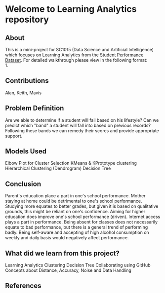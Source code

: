 # Welcome to Learning Analytics repository

## About
This is a mini-project for SC1015 (Data Science and Artificial Intelligence) which focuses on Learning Analytics from the [Student Performance Dataset](https://archive.ics.uci.edu/ml/datasets/student+performance). 
For detailed walkthrough please view in the following format:  
1. 

## Contributions
Alan, Keith, Mavis

## Problem Definition
Are we able to determine if a student will fail based on his lifestyle?
Can we predict which "band" a student will fall into based on previous records?
Following these bands we can remedy their scores and provide appropriate support.

## Models Used
Elbow Plot for Cluster Selection
KMeans & KPrototype clustering
Hierarchical Clustering (Dendrogram)
Decision Tree

## Conclusion
Parent's education place a part in one's school performance.
Mother staying at home could be detrimental to one's school performance.
Studying more equates to better grades, but given it is based on qualitative grounds, this might be reliant on one's confidence.
Aiming for higher education does improve one's school performance (driven).
Internet access plays a part in performance.
Being absent for classes does not necessarily equate to bad performance, but there is a general trend of performing badly.
Being self-aware and accepting of high alcohol consumption on weekly and daily basis would negatively affect performance.

## What did we learn from this project?
Learning Analytics
Clustering
Decision Tree
Collaborating using GitHub
Concepts about Distance, Accuracy, Noise and Data Handling

## References

